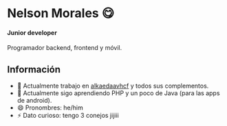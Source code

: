 # Nelson Morales 😋
#### Junior developer 
Programador backend, frontend y móvil.

## Información
- 🔭 Actualmente trabajo en [alkaedaavhcf](https://github.com/nmoralesFZ/alkaedaavhcf) y todos sus complementos.
- 🌱 Actualmente sigo aprendiendo PHP y un poco de Java (para las apps de android).
- 😄 Pronombres: he/him
- ⚡ Dato curioso: tengo 3 conejos jijiii

